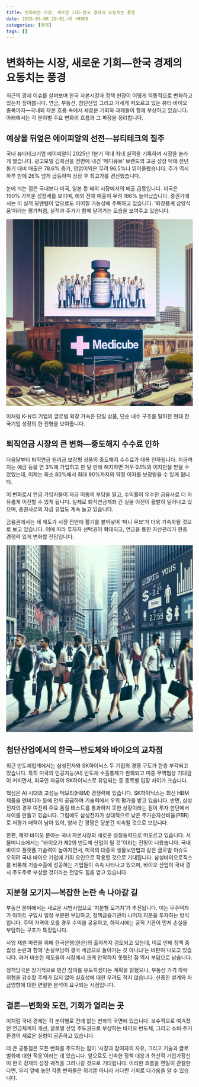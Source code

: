 ```yaml
---
title: 변화하는 시장, 새로운 기회—한국 경제의 요동치는 풍경
date: 2025-05-08 20:01:45 +0900
categories: [경제]
tags: []
---
```

# 변화하는 시장, 새로운 기회—한국 경제의 요동치는 풍경

최근의 경제 이슈를 살펴보며 한국 자본시장과 정책 현장이 어떻게 역동적으로 변화하고 있는지 짚어봅니다. 연금, 부동산, 첨단산업 그리고 거세게 떠오르고 있는 뷰티·바이오 종목까지—국내외 자본 흐름 속에서 새로운 기회와 과제들이 함께 부상하고 있습니다. 아래에서는 각 분야별 주요 변화의 흐름과 그 파장을 정리합니다.

## 예상을 뒤엎은 에이피알의 선전—뷰티테크의 질주

국내 뷰티테크기업 에이피알이 2025년 1분기 역대 최대 실적을 기록하며 시장을 놀라게 했습니다. 광고모델 김희선을 전면에 내건 ‘메디큐브’ 브랜드의 고공 성장 덕에 전년 동기 대비 매출은 78.6% 증가, 영업이익은 무려 96.5%나 뛰어올랐습니다. 주가 역시 하루 만에 26% 넘게 급등하며 상장 후 최고가를 경신했습니다.

눈에 띄는 점은 국내보다 미국, 일본 등 해외 시장에서의 매출 급등입니다. 미국은 190% 가까운 성장세를 보이며, 해외 전체 매출이 무려 186% 늘어났습니다. 증권가에서는 이 실적 모멘텀이 앞으로도 이어질 가능성에 주목하고 있습니다. ‘화장품계 삼양식품’이라는 평가처럼, 실적과 주가가 함께 달려가는 모습을 보여주고 있습니다.

![메디큐브 광고가 내걸린 미국 LA 시내의 대형 전광판](assets/img/2025-05-08-51c0007b-d1d9-484a-bbfc-343f20e7a758/1746702167126.png)

이처럼 K-뷰티 기업의 글로벌 확장 가속은 단일 상품, 단순 내수 구조를 탈피한 현대 한국기업 성장의 한 전형을 보여줍니다.

## 퇴직연금 시장의 큰 변화—중도해지 수수료 인하

다음달부터 퇴직연금 원리금 보장형 상품의 중도해지 수수료가 대폭 인하됩니다. 지금까지는 예금 등을 연 3%에 가입하고 한 달 만에 해지하면 겨우 0.1%의 이자만을 받을 수 있었는데, 이제는 최소 80%에서 최대 90%까지의 약정 이자를 보장받을 수 있게 됩니다. 

이 변화로서 연금 가입자들이 자금 이동의 부담을 덜고, 수익률이 우수한 금융사로 더 자유롭게 이전할 수 있게 됩니다. 실제로 퇴직연금계좌 간 실물 이전이 활발히 일어나고 있으며, 증권사로의 자금 유입도 계속 늘고 있습니다.

금융권에서는 새 제도가 시장 전반에 활기를 불어넣어 ‘머니 무브’가 더욱 가속화될 것으로 보고 있습니다. 이에 따라 투자자 선택권이 확대되고, 연금을 통한 자산관리가 한층 경쟁력 있게 변화할 전망입니다.

![직장인들이 퇴근하며 다양한 금융광고가 펼쳐진 여의도 거리](assets/img/2025-05-08-51c0007b-d1d9-484a-bbfc-343f20e7a758/1746702184473.png)

## 첨단산업에서의 한국—반도체와 바이오의 교차점

최근 반도체업계에서는 삼성전자와 SK하이닉스 두 기업의 경쟁 구도가 한층 부각되고 있습니다. 특히 미국의 인공지능(AI) 반도체 수출통제가 완화되고 미중 무역협상 기대감이 커지면서, 외국인 자금이 SK하이닉스로 유입되는 등 종목별 입장 차이가 크습니다.

핵심은 AI 시대의 고성능 메모리(HBM) 경쟁력에 있습니다. SK하이닉스는 최신 HBM 제품을 엔비디아 등에 먼저 공급하며 기술력에서 우위 평가를 받고 있습니다. 반면, 삼성전자의 경우 여전히 주요 품질 테스트를 통과하지 못한 상황이라는 점이 투자 판단에서 차이를 만들고 있습니다. 그럼에도 삼성전자가 상대적으로 낮은 주가순자산비율(PBR)로 저평가 매력이 남아 있어, 양사 간 경쟁은 당분간 지속될 것으로 보입니다.

한편, 제약·바이오 분야는 국내 자본시장의 새로운 성장동력으로 떠오르고 있습니다. 서울머니쇼에서는 “바이오가 제2의 반도체 산업이 될 것”이라는 전망이 나왔습니다. 국내 바이오 플랫폼 기술력이 높아지면서, 미국의 대중국 생물보안법과 같은 글로벌 이슈도 오히려 국내 바이오 기업에 기회 요인으로 작용할 것으로 기대됩니다. 삼성바이오로직스를 비롯해 기술수출에 성공하는 기업들이 속속 나타나고 있으며, 바이오 산업이 국내 증시 주도주로 부상할 것이라는 전망도 힘을 얻고 있습니다.

## 지분형 모기지—복잡한 논란 속 나아갈 길

부동산 분야에서는 새로운 시범사업으로 ‘지분형 모기지’가 추진됩니다. 이는 무주택자가 아파트 구입시 일정 부분만 부담하고, 정책금융기관이 나머지 지분을 투자하는 방식입니다. 주택 가격이 오를 경우 수익을 공유하고, 하락시에는 공적 기관이 먼저 손실을 부담하는 구조가 특징입니다.

사업 재원 마련을 위해 한국은행(한은)의 출자까지 검토되고 있는데, 이로 인해 정책 중립성 논란과 함께 ‘손실부담이 결국 세금으로 돌아가는 것 아니냐’는 비판이 나오고 있습니다. 과거 비슷한 제도들이 시장에서 크게 안착하지 못했던 점 역시 부담으로 남습니다.

정책당국은 장기적으로 민간 참여를 유도하겠다는 계획을 밝혔으나, 부동산 가격 하락 위험을 감수할 주체가 많지 않아 실효성에 대한 우려도 적지 않습니다. 신중한 설계와 파급영향에 대한 면밀한 분석이 요구되는 시점입니다.

## 결론—변화와 도전, 기회가 열리는 곳

이처럼 국내 경제는 각 분야별로 전례 없는 변화의 국면에 있습니다. 보수적으로 여겨졌던 연금체계의 개선, 글로벌 산업 주도권으로 부상하는 바이오·반도체, 그리고 소비·주거 환경의 새로운 실험이 공존하고 있습니다.

더 큰 공통점은 모든 변화를 주도하는 힘이 ‘시장과 참여자의 자유, 그리고 기술과 글로벌화에 대한 적응’이라는 데 있습니다. 앞으로도 신속한 정책 대응과 혁신적 기업가정신이 한국 경제의 성장 궤적을 그려나갈 것으로 기대됩니다. 이러한 흐름을 면밀히 관찰한다면, 우리 앞에 놓인 각종 변화들은 위기뿐 아니라 커다란 기회로 다가옴을 알 수 있습니다.